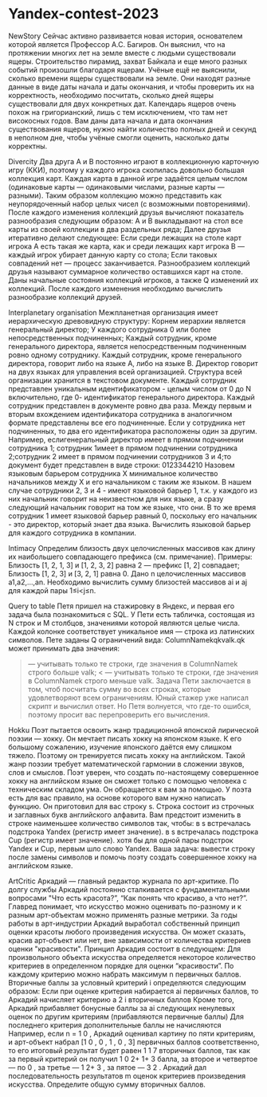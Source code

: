 # Yandex-contest-2023
NewStory
Сейчас активно развивается новая история, основателем которой является Профессор А.С. Багиров. Он выяснил, что на протяжении многих лет на земле вместе с людьми существовали ящеры. Строительство пирамид, захват Байкала и еще много разных событий произошли благодаря ящерам.
Учёные ещё не выяснили, сколько времени ящеры существовали на земле. Они находят разные данные в виде даты начала и даты окончания, и чтобы проверить их на корректность, необходимо посчитать, сколько дней ящеры существовали для двух конкретных дат. Календарь ящеров очень похож на григорианский, лишь с тем исключением, что там нет високосных годов.
Вам даны дата начала и дата окончания существования ящеров, нужно найти количество полных дней и секунд в неполном дне, чтобы учёные смогли оценить, насколько даты корректны.

Divercity
Два друга A и B
постоянно играют в коллекционную карточную игру (ККИ), поэтому у каждого игрока скопилась довольно большая коллекция карт.
Каждая карта в данной игре задаётся целым числом (одинаковые карты — одинаковыми числами, разные карты — разными).
Таким образом коллекцию можно представить как неупорядоченный набор целых чисел (с возможными повторениями).
После каждого изменения коллекций друзья вычисляют показатель разнообразия следующим образом:
A и B выкладывают на стол все карты из своей коллекции в два раздельных ряда;
Далее друзья итеративно делают следующее:
Если среди лежащих на столе карт игрока 
A есть такая же карта, как и среди лежащих карт игрока B
 — каждый игрок убирает данную карту со стола;
Если таковых совпадений нет — процесс заканчивается.
Разнообразием коллекций друзья называют суммарное количество оставшихся карт на столе.
Даны начальные состояния коллекций игроков, а также Q
 изменений их коллекций. После каждого изменения необходимо вычислить разнообразие коллекций друзей.

 Interplanetary organisation
 Межпланетная организация имеет иерархическую древовидную структуру:
Корнем иерархии является генеральный директор;
У каждого сотрудника 0 или более непосредственных подчиненных;
Каждый сотрудник, кроме генерального директора, является непосредственным подчиненным ровно одному сотруднику.
Каждый сотрудник, кроме генерального директора, говорит либо на языке A, либо на языке B. Директор говорит на двух языках для управления всей организацией.
Структура всей организации хранится в текстовом документе. Каждый сотрудник представлен уникальным идентификатором - целым числом от 0 до N включительно, где 
0- идентификатор генерального директора.
Каждый сотрудник представлен в документе ровно два раза. Между первым и вторым вхождением идентификатора сотрудника в аналогичном формате представлены все его подчиненные.
Если у сотрудника нет подчиненных, то два его идентификатора расположены один за другим.
Например, еслигенеральный директор имеет в прямом подчинении сотрудника 1; сотрудник 1имеет в прямом подчинении сотрудника 2;сотрудник 2 имеет в прямом подчинении сотрудников 3
и 4;то документ будет представлен в виде строки:
0123344210
Назовем языковым барьером сотрудника X минимальное количество начальников между X и его начальником с таким же языком.
В нашем случае сотрудники 2, 3 и 4 - имеют языковой барьер 1, т.к. у каждого из них начальник говорит на неизвестном для них языке, а сразу следующий начальник говорит на том же языке, что они. В то же время сотрудник 
1 имеет языковой барьер равный 0, поскольку его начальник - это директор, который знает два языка. Вычислить языковой барьер для каждого сотрудника в компании.


Intimacy
Определим близость двух целочисленных массивов как длину их наибольшего совпадающего префикса (см. примечание).
Примеры:
Близость [1, 2, 1, 3] и [1, 2, 3, 2] равна 2
 — префикс [1, 2] совпадает;
Близость [1, 2, 3] и [3, 2, 1] равна 0.
Дано n целочисленных массивов a1,a2,…,an.
Необходимо вычислить сумму близостей массивов 
ai и aj для каждой пары 1≤i<j≤n.


Query to table
Петя пришел на стажировку в Яндекс, и первая его задача была познакомиться с SQL.
У Пети есть табличка, состоящая из N строк и M столбцов, значениями которой являются целые числа. Каждой колонке соответствует уникальное имя — строка из латинских символов.
Пете заданы Q ограничений вида: ColumnNamekqkvalk.qk
 может принимать два значения:
> — учитывать только те строки, где значения в ColumnNamek строго больше valk;
< — учитывать только те строки, где значения в ColumnNamek строго меньше valk.
Задача Пети заключается в том, чтоб посчитать сумму во всех строках, которые удовлетворяют всем ограничениям.
> Юный стажер уже написал скрипт и вычислил ответ. Но Петя волнуется, что где-то ошибся, поэтому просит вас перепроверить его вычисления.


Hokku
Поэт пытается освоить жанр традиционной японской лирической поэзии — хокку. Он мечтает писать хокку на японском языке. К его большому сожалению, изучение японского даётся ему слишком тяжело. Поэтому он тренируется писать хокку на английском.
Такой жанр поэзии требует математической гармонии в сложении звуков, слов и смыслов. Поэт уверен, что создать по-настоящему совершенное хокку на английском языке он сможет только с помощью человека с техническим складом ума. Он обращается к вам за помощью.
У поэта есть для вас правило, на основе которого вам нужно написать функцию. Он приготовил для вас строку
s. Строка состоит из строчных и заглавных букв английского алфавита.
Вам предстоит изменить в строке наименьшее количество символов так, чтобы:
в s встречалась подстрока Yandex (регистр имеет значение).
в s встречалась подстрока Cup (регистр имеет значение).
хотя бы для одной пары подстрок Yandex и Cup, первым шло слово Yandex.
Ваша задача: вывести строку после замены символов и помочь поэту создать совершенное хокку на английском языке.


ArtCritic
Аркадий — главный редактор журнала по арт-критике. По долгу службы Аркадий постоянно сталкивается с фундаментальными вопросами "Что есть красота?”, “Как понять что красиво, а что нет?”.
Главред понимает, что искусство можно оценивать по-разному и к разным арт-объектам можно применять разные метрики. За годы работы в арт-индустрии Аркадий выработал собственный принцип оценки красоты любого произведения искусства. Он может сказать, красив арт-объект или нет, вне зависимости от количества критериев оценки "красивости".
Принцип Аркадия состоит в следующем:
Для произвольного объекта искусства определяется некоторое количество критериев в определенном порядке для оценки “красивости”. По каждому критерию можно набрать максимум
n первичных баллов. Вторичные баллы за условный критерий
i определяются следующим образом:
Если при оценке критерия набирается ai
первичных баллов, то Аркадий начисляет критерию a 2 i
вторичных баллов Кроме того, Аркадий прибавляет бонусные баллы за ai
следующих ненулевых оценок по другим критериям (прибавляются первичные баллы)
Для последнего критерия дополнительные баллы не начисляются
Например, если n = 1 0 , Аркадий оценивал картину по пяти критериям, и арт-объект набрал
[1 0 , 0 , 1 , 0 , 3]
первичных баллов соответственно, то его итоговый результат будет равен
1 1 7 вторичных баллов, так как за первый критерий он получил
1 0 2+ 1+ 3 балла, за второе и четвертое — по 0 , за третье —
1 2+ 3 , за пятое — 3 2 . Аркадий дал последовательность результатов m
оценок критериев произведения искусства. Определите общую сумму вторичных баллов.
